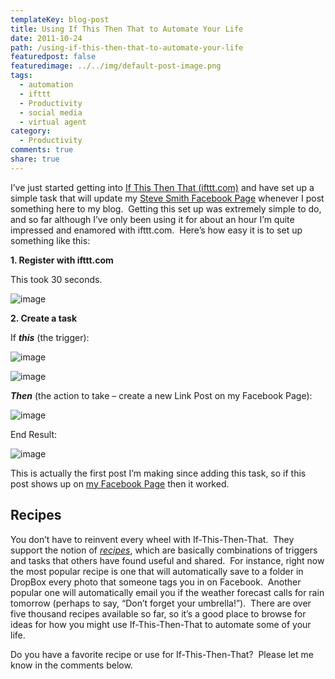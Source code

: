 ```yaml
---
templateKey: blog-post
title: Using If This Then That to Automate Your Life
date: 2011-10-24
path: /using-if-this-then-that-to-automate-your-life
featuredpost: false
featuredimage: ../../img/default-post-image.png
tags:
  - automation
  - ifttt
  - Productivity
  - social media
  - virtual agent
category:
  - Productivity
comments: true
share: true
---
```


I’ve just started getting into [If This Then That (ifttt.com)](http://ifttt.com) and have set up a simple task that will update my [Steve Smith Facebook Page](https://www.facebook.com/StevenAndrewSmith) whenever I post something here to my blog.  Getting this set up was extremely simple to do, and so far although I’ve only been using it for about an hour I’m quite impressed and enamored with ifttt.com.  Here’s how easy it is to set up something like this:

**1\. Register with ifttt.com**

This took 30 seconds.

![image](/img/image_15_ifttt.png "image")

**2\. Create a task**

If **_this_** (the trigger):

![image](/img/image_3_ifttt.png "image")

![image](/img/image_6_ifttt.png "image")

**_Then_** (the action to take – create a new Link Post on my Facebook Page):

![image](/img/image_9_ifttt.png "image")

End Result:

![image](/img/image_12_ifttt.png "image")

This is actually the first post I’m making since adding this task, so if this post shows up on [my Facebook Page](https://www.facebook.com/StevenAndrewSmith) then it worked.

## Recipes

You don’t have to reinvent every wheel with If-This-Then-That.  They support the notion of _[recipes](http://ifttt.com/recipes)_, which are basically combinations of triggers and tasks that others have found useful and shared.  For instance, right now the most popular recipe is one that will automatically save to a folder in DropBox every photo that someone tags you in on Facebook.  Another popular one will automatically email you if the weather forecast calls for rain tomorrow (perhaps to say, “Don’t forget your umbrella!”).  There are over five thousand recipes available so far, so it’s a good place to browse for ideas for how you might use If-This-Then-That to automate some of your life.

Do you have a favorite recipe or use for If-This-Then-That?  Please let me know in the comments below.
